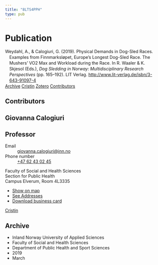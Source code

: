 ```yaml
---
title: "8LTS4PPH"
type: pub
---
```

<h1>Publication</h1>
<article id="csl-bib-container-8LTS4PPH" class="csl-bib-container">
  <div class="csl-bib-body" style="line-height: 1.35; padding-left: 1em; text-indent:-1em;">
  <div class="csl-entry">Weydahl, A., &amp; Calogiuri, G. (2019). Physical Demands in Dog-Sled Races. Examples from Finnmarksl&#xF8;pet, Europe&#x2019;s Longest Dog-Sled Race. The Mushers&#x2019; VO2 Max and Workload during the Race. In R. Waaler &amp; K. Skjesol (Eds.), <i>Dog Sledding in Norway: Multidisciplinary Research Perspectives</i> (pp. 165&#x2013;192). LIT Verlag. <a href="http://www.lit-verlag.de/isbn/3-643-91097-4">http://www.lit-verlag.de/isbn/3-643-91097-4</a></div>
</div>
  <div class="csl-bib-buttons">
    <a href="#taxonomy-article-8LTS4PPH" class="csl-bib-button">Archive</a>
    <a href alt="Cristin URL" class="csl-bib-button">Cristin</a>
    <a href alt="Zotero URL" class="csl-bib-button">Zotero</a>
    <a href="#contributors-article-8LTS4PPH" class="csl-bib-button">Contributors</a>
  </div>
  <div id="csl-bib-meta-container-8LTS4PPH"></div>
</article>
<div id="csl-bib-meta-8LTS4PPH" class="csl-bib-meta">
  <article id="contributors-article-8LTS4PPH" class="contributors-article">
    <h1>Contributors</h1>
    <div class="personas">
<div class="vrtx-hinn-person-card">
<div class="photo">
<i class="lar la-user-circle missing-person"></i>
</div>
<div class="info">
<hgroup><h1>Giovanna Calogiuri</h1>
<h2>Professor</h2>
</hgroup><dl>
<dt>Email</dt>
<dd>
<a href="mailto:giovanna.calogiuri@inn.no">giovanna.calogiuri@inn.no</a>
</dd>
<dt>Phone number</dt>
<dd><a href="tel:+4762430245">
+47 62 43 02 45
</a></dd>
</dl>
<p>
Faculty of Social and Health Sciences<br>
Section for Public Health<br>
Campus Elverum,
Room 4L3335
</p>
<ul class="vrtx-hinn-links">
<li><a href="https://www.google.com/maps?q=60.88177,11.53669">Show on map</a></li>
<li><a href="https://www.inn.no/english/find-an-employee/giovanna-calogiuri.html#vrtx-hinn-addresses">See Addresses</a></li>
<li><a href="https://www.inn.no/english/find-an-employee/giovanna-calogiuri.html?vrtx=vcf">Download business card</a></li>
</ul>
</div>
</div>
<a href="https://app.cristin.no/persons/show.jsf?id=358086" alt="Cristin URL" class="personas-cristin">Cristin</a>
</div>
  </article>
  <article id="taxonomy-article-8LTS4PPH" class="taxonomy-article">
    <h1>Archive</h1>
    <ul>
      <li>Inland Norway University of Applied Sciences</li>
      <li>Faculty of Social and Health Sciences</li>
      <li>Department of Public Health and Sport Sciences</li>
      <li>2019</li>
      <li>March</li>
    </ul>
  </article>
</div>
